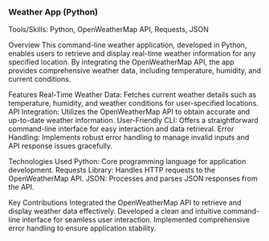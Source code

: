 ### Weather App (Python) ###
Tools/Skills: Python, OpenWeatherMap API, Requests, JSON

 Overview
This command-line weather application, developed in Python, enables users to retrieve and display real-time weather information for any specified location. By integrating the OpenWeatherMap API, the app provides comprehensive weather data, including temperature, humidity, and current conditions.

 Features
Real-Time Weather Data: Fetches current weather details such as temperature, humidity, and weather conditions for user-specified locations.
API Integration: Utilizes the OpenWeatherMap API to obtain accurate and up-to-date weather information.
User-Friendly CLI: Offers a straightforward command-line interface for easy interaction and data retrieval.
Error Handling: Implements robust error handling to manage invalid inputs and API response issues gracefully.

 Technologies Used
Python: Core programming language for application development.
Requests Library: Handles HTTP requests to the OpenWeatherMap API.
JSON: Processes and parses JSON responses from the API.

 Key Contributions
Integrated the OpenWeatherMap API to retrieve and display weather data effectively.
Developed a clean and intuitive command-line interface for seamless user interaction.
Implemented comprehensive error handling to ensure application stability.
